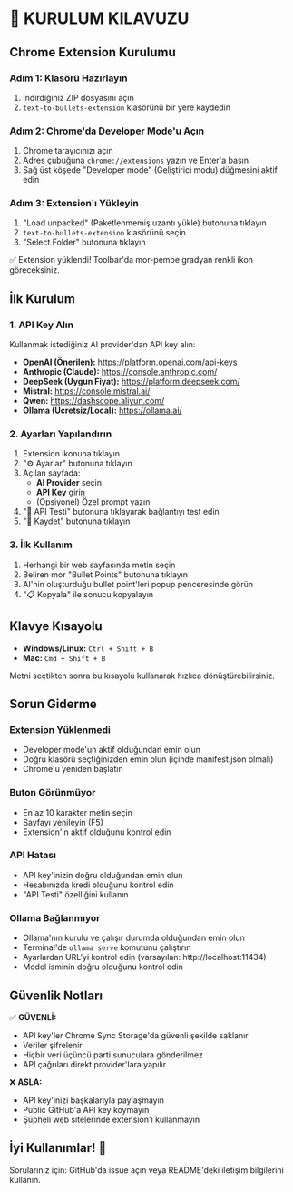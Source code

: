 # 🚀 KURULUM KILAVUZU

## Chrome Extension Kurulumu

### Adım 1: Klasörü Hazırlayın
1. İndirdiğiniz ZIP dosyasını açın
2. `text-to-bullets-extension` klasörünü bir yere kaydedin

### Adım 2: Chrome'da Developer Mode'u Açın
1. Chrome tarayıcınızı açın
2. Adres çubuğuna `chrome://extensions` yazın ve Enter'a basın
3. Sağ üst köşede "Developer mode" (Geliştirici modu) düğmesini aktif edin

### Adım 3: Extension'ı Yükleyin
1. "Load unpacked" (Paketlenmemiş uzantı yükle) butonuna tıklayın
2. `text-to-bullets-extension` klasörünü seçin
3. "Select Folder" butonuna tıklayın

✅ Extension yüklendi! Toolbar'da mor-pembe gradyan renkli ikon göreceksiniz.

## İlk Kurulum

### 1. API Key Alın
Kullanmak istediğiniz AI provider'dan API key alın:

- **OpenAI (Önerilen):** https://platform.openai.com/api-keys
- **Anthropic (Claude):** https://console.anthropic.com/
- **DeepSeek (Uygun Fiyat):** https://platform.deepseek.com/
- **Mistral:** https://console.mistral.ai/
- **Qwen:** https://dashscope.aliyun.com/
- **Ollama (Ücretsiz/Local):** https://ollama.ai/

### 2. Ayarları Yapılandırın
1. Extension ikonuna tıklayın
2. "⚙️ Ayarlar" butonuna tıklayın
3. Açılan sayfada:
   - **AI Provider** seçin
   - **API Key** girin
   - (Opsiyonel) Özel prompt yazın
4. "🧪 API Testi" butonuna tıklayarak bağlantıyı test edin
5. "💾 Kaydet" butonuna tıklayın

### 3. İlk Kullanım
1. Herhangi bir web sayfasında metin seçin
2. Beliren mor "Bullet Points" butonuna tıklayın
3. AI'nin oluşturduğu bullet point'leri popup penceresinde görün
4. "📋 Kopyala" ile sonucu kopyalayın

## Klavye Kısayolu

- **Windows/Linux:** `Ctrl + Shift + B`
- **Mac:** `Cmd + Shift + B`

Metni seçtikten sonra bu kısayolu kullanarak hızlıca dönüştürebilirsiniz.

## Sorun Giderme

### Extension Yüklenmedi
- Developer mode'un aktif olduğundan emin olun
- Doğru klasörü seçtiğinizden emin olun (içinde manifest.json olmalı)
- Chrome'u yeniden başlatın

### Buton Görünmüyor
- En az 10 karakter metin seçin
- Sayfayı yenileyin (F5)
- Extension'ın aktif olduğunu kontrol edin

### API Hatası
- API key'inizin doğru olduğundan emin olun
- Hesabınızda kredi olduğunu kontrol edin
- "API Testi" özelliğini kullanın

### Ollama Bağlanmıyor
- Ollama'nın kurulu ve çalışır durumda olduğundan emin olun
- Terminal'de `ollama serve` komutunu çalıştırın
- Ayarlardan URL'yi kontrol edin (varsayılan: http://localhost:11434)
- Model isminin doğru olduğunu kontrol edin

## Güvenlik Notları

✅ **GÜVENLİ:**
- API key'ler Chrome Sync Storage'da güvenli şekilde saklanır
- Veriler şifrelenir
- Hiçbir veri üçüncü parti sunuculara gönderilmez
- API çağrıları direkt provider'lara yapılır

❌ **ASLA:**
- API key'inizi başkalarıyla paylaşmayın
- Public GitHub'a API key koymayın
- Şüpheli web sitelerinde extension'ı kullanmayın

## İyi Kullanımlar! 🎉

Sorularınız için: GitHub'da issue açın veya README'deki iletişim bilgilerini kullanın.
